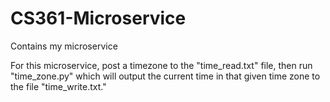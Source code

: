 # CS361-Microservice
Contains my microservice


For this microservice, post a timezone to the "time_read.txt" file, then run "time_zone.py" which will output the current time in that given time zone
to the file "time_write.txt."
